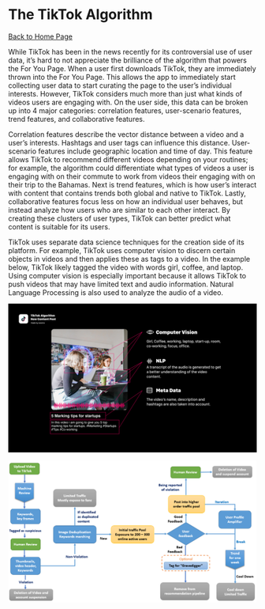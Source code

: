 # The TikTok Algorithm

[Back to Home Page](https://jeremy-swack.github.io/wicked-problems/)

While TikTok has been in the news recently for its controversial use of user data, it’s hard to not appreciate the brilliance of the algorithm that powers the For You Page.  When a user first downloads TikTok, they are immediately thrown into the For You Page. This allows the app to immediately start collecting user data to start curating the page to the user’s individual interests. However, TikTok considers much more than just what kinds of videos users are engaging with. On the user side, this data can be broken up into 4 major categories: correlation features, user-scenario features, trend features, and collaborative features. 

Correlation features describe the vector distance between a video and a user’s interests. Hashtags and user tags can influence this distance. User-scenario features include geographic location and time of day. This feature allows TikTok to recommend different videos depending on your routines; for example, the algorithm could differentiate what types of videos a user is engaging with on their commute to work from videos their engaging with on their trip to the Bahamas. Next is trend features, which is how user’s interact with content that contains trends both global and native to TikTok. Lastly, collaborative features focus less on how an individual user behaves, but instead analyze how users who are similar to each other interact. By creating these clusters of user types, TikTok can better predict what content is suitable for its users. 

TikTok uses separate data science techniques for the creation side of its platform. For example, TikTok uses computer vision to discern certain objects in videos and then applies these as tags to a video. In the example below, TikTok likely tagged the video with words girl, coffee, and laptop. Using computer vision is especially important because it allows TikTok to push videos that may have limited text and audio information. Natural Language Processing is also used to analyze the audio of a video.

![](ds_reflection_4_1.png)


![](ds_reflection_4_2.png)
